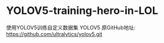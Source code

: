 # YOLOV5-training-hero-in-LOL
使用YOLOV5训练自定义数据集
YOLOV5 原GitHub地址: https://github.com/ultralytics/yolov5.git
